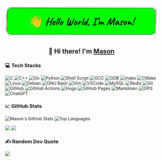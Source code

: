 [![](https://github.com/MasonCodingHere/MasonCodingHere/blob/main/test.jpg)](MasonCodingHere.github.io)

<div align="center">
  <h2>
    👋 Hi there! I'm <a href="https://masoncodinghere.github.io/">Mason</a>
  </h2>
</div>

### 💻 Tech Stacks
![C](https://img.shields.io/badge/C-00599C?style=for-the-badge&logo=c&logoColor=white)
![C++](https://img.shields.io/badge/C%2B%2B-00599C?style=for-the-badge&logo=c%2B%2B&logoColor=white)
![Go](https://img.shields.io/badge/Go-00ADD8?style=for-the-badge&logo=go&logoColor=white)
![Python](https://img.shields.io/badge/Python-FFD43B?style=for-the-badge&logo=python&logoColor=blue)
![Shell Script](https://img.shields.io/badge/Shell_Script-121011?style=for-the-badge&logo=gnu-bash&logoColor=white)
![GCC](https://img.shields.io/badge/gcc-A42E2B?style=for-the-badge&logo=GNU&logoColor=white)
![GDB](https://img.shields.io/badge/gdb-A42E2B?style=for-the-badge&logo=GNU&logoColor=white)
![make](https://img.shields.io/badge/make-A42E2B?style=for-the-badge&logo=GNU&logoColor=white)
![CMake](https://img.shields.io/badge/CMake-%23008FBA.svg?style=for-the-badge&logo=cmake&logoColor=white)
![Linux](https://img.shields.io/badge/Linux-FCC624?style=for-the-badge&logo=linux&logoColor=black)
![Debian](https://img.shields.io/badge/Debian-A81D33?style=for-the-badge&logo=debian&logoColor=white)
![GNU Bash](https://img.shields.io/badge/GNU%20Bash-4EAA25?style=for-the-badge&logo=GNU%20Bash&logoColor=white)
![Vim](https://img.shields.io/badge/VIM-%2311AB00.svg?&style=for-the-badge&logo=vim&logoColor=white)
![VSCode](https://img.shields.io/badge/VSCode-0078D4?style=for-the-badge&logo=visual%20studio%20code&logoColor=white)
![MySQL](https://img.shields.io/badge/MySQL-005C84?style=for-the-badge&logo=mysql&logoColor=white)
![Redis](https://img.shields.io/badge/redis-%23DD0031.svg?&style=for-the-badge&logo=redis&logoColor=white)
![Git](https://img.shields.io/badge/GIT-E44C30?style=for-the-badge&logo=git&logoColor=white)
![GitHub](https://img.shields.io/badge/GitHub-100000?style=for-the-badge&logo=github&logoColor=white)
![GitHub Actions](https://img.shields.io/badge/GitHub_Actions-2088FF?style=for-the-badge&logo=github-actions&logoColor=white)
![Hugo](https://img.shields.io/badge/Hugo-FF4088?style=for-the-badge&logo=hugo&logoColor=white)
![GitHub Pages](https://img.shields.io/badge/GitHub%20Pages-222222?style=for-the-badge&logo=GitHub%20Pages&logoColor=white)
![Markdown](https://img.shields.io/badge/markdown-%23000000.svg?style=for-the-badge&logo=markdown&logoColor=white)
![GPG](https://img.shields.io/badge/GnuPG_Public_Key-333?style=for-the-badge&logo=GNUPrivacyGuard&logoColor=0093DD)
![ChatGPT](https://img.shields.io/badge/ChatGPT-74aa9c?style=for-the-badge&logo=openai&logoColor=white)

<h3>
  📈 GitHub Stats
  <img src="https://visitcount.itsvg.in/api?id=MasonCodingHere&label=Profile%20Views&color=12&icon=5&pretty=false" alt="" align="right"/>
</h3>

<img src="https://github-readme-stats.vercel.app/api?username=MasonCodingHere&count_private=true&show_icons=true&theme=aura&hide=prs,issues,contribs&line_height=37" alt="Mason's GitHub Stats" style="width: 420px;"> <img src="https://github-readme-stats.vercel.app/api/top-langs/?username=MasonCodingHere&hide=html&layout=compact&theme=aura&card_width=420" alt="Top Languages" style="width:420px;">

<img src="https://github-readme-streak-stats.herokuapp.com/?user=MasonCodingHere&theme=aura&hide_border=false" style="width:420px;"> <img src="https://github-readme-activity-graph.vercel.app/graph?username=MasonCodingHere&radius=12&height=470&theme=nightowl&days=30" style="width:420px;">

### ✍️ Random Dev Quote
<img src="https://quotes-github-readme.vercel.app/api?type=horizontal&theme=radical" style="width:850px;">



